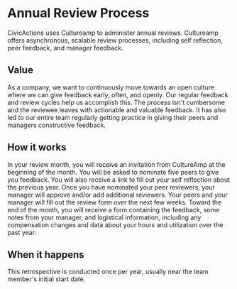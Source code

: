 # Annual Review Process

CivicActions uses Cultureamp to administer annual reviews. Cultureamp offers asynchronous, scalable review processes, including self reflection, peer feedback, and manager feedback.

## Value

As a company, we want to continuously move towards an open culture where we can give feedback early, often, and openly.
Our regular feedback and review cycles help us accomplish this. The process isn't cumbersome and the reviewee leaves with actionable and valuable feedback. It has also led to our entire team regularly getting practice in giving their peers and managers constructive feedback.

## How it works

In your review month, you will receive an invitation from CultureAmp at the beginning of the month. You will be asked to nominate five peers to give you feedback. You will also receive a link to fill out your self reflection about the previous year. Once you have nominated your peer reviewers, your manager will approve and/or add additional reviewers. Your peers and your manager will fill out the review form over the next few weeks. Toward the end of the month, you will receive a form containing the feedback, some notes from your manager, and logistical information, including any compensation changes and data about your hours and utilization over the past year.

## When it happens

This retrospective is conducted once per year, usually near the team member's initial start date.
